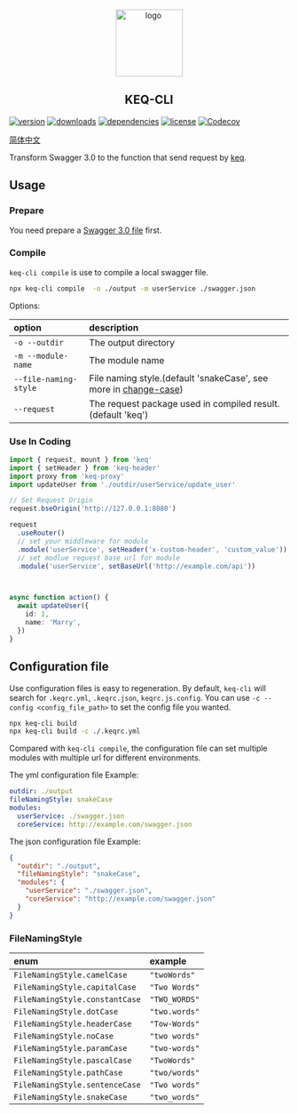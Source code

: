 <!-- title -->
<p align="center" style="padding-top: 41px">
  <img src="./images/logo.svg?sanitize=true" width="121" alt="logo" />
</p>

<h2 align="center" style="text-align: center">KEQ-CLI</h2>
<!-- title -->

[npm]: https://www.npmjs.com/package/keq-cli

[![version](https://img.shields.io/npm/v/keq-cli.svg?logo=npm&style=for-the-badge)][npm]
[![downloads](https://img.shields.io/npm/dm/keq-cli.svg?logo=npm&style=for-the-badge)][npm]
[![dependencies](https://img.shields.io/librariesio/release/npm/keq-cli?logo=npm&style=for-the-badge)][npm]
[![license](https://img.shields.io/npm/l/keq-cli.svg?logo=github&style=for-the-badge)][npm]
[![Codecov](https://img.shields.io/codecov/c/gh/keq-request/keq-cli?logo=codecov&token=PLF0DT6869&style=for-the-badge)](https://codecov.io/gh/keq-request/keq-cli)


<!-- description -->
[简体中文](./doc/zh-cn/README.md)

Transform Swagger 3.0 to the function that send request by [keq](https://github.com/keq-request/keq).
<!-- description -->

## Usage

### Prepare

You need prepare a [Swagger 3.0 file](./tests/swagger.json) first.

### Compile

`keq-cli compile` is use to compile a local swagger file.

```bash
npx keq-cli compile  -o ./output -m userService ./swagger.json
```

Options:

 option                | description
:----------------------|:------------------------
 `-o --outdir`         | The output directory
 `-m --module-name`    | The module name
 `--file-naming-style` | File naming style.(default 'snakeCase', see more in [change-case](https://www.npmjs.com/package/change-case))
 `--request`           | The request package used in compiled result.(default 'keq')


### Use In Coding

```typescript
import { request, mount } from 'keq'
import { setHeader } from 'keq-header'
import proxy from 'keq-proxy'
import updateUser from './outdir/userService/update_user'

// Set Request Origin
request.bseOrigin('http://127.0.0.1:8080')

request
  .useRouter()
  // set your middleware for module
  .module('userService', setHeader('x-custom-header', 'custom_value'))
  // set modlue request base url for module
  .module('userService', setBaseUrl('http://example.com/api'))



async function action() {
  await updateUser({
    id: 1,
    name: 'Marry',
  })
}
```

## Configuration file


Use configuration files is easy to regeneration.
By default, `keq-cli` will search for `.keqrc.yml`, `.keqrc.json`, `keqrc.js.config`.
You can use `-c --config <config_file_path>` to set the config file you wanted.

```bash
npx keq-cli build
npx keq-cli build -c ./.keqrc.yml
```

Compared with `keq-cli compile`, the configuration file can set multiple modules with multiple url for different environments.

The yml configuration file Example:

```yml
outdir: ./output
fileNamingStyle: snakeCase
modules:
  userService: ./swagger.json
  coreService: http://example.com/swagger.json
```

The json configuration file Example:

```json
{
  "outdir": "./output",
  "fileNamingStyle": "snakeCase",
  "modules": {
    "userService": "./swagger.json",
    "coreService": "http://example.com/swagger.json"
  }
}
```

### FileNamingStyle

| enum                           | example       |
| :----------------------------- | :------------ |
| `FileNamingStyle.camelCase`    | `"twoWords"`  |
| `FileNamingStyle.capitalCase`  | `"Two Words"` |
| `FileNamingStyle.constantCase` | `"TWO_WORDS"` |
| `FileNamingStyle.dotCase`      | `"two.words"` |
| `FileNamingStyle.headerCase`   | `"Tow-Words"` |
| `FileNamingStyle.noCase`       | `"two words"` |
| `FileNamingStyle.paramCase`    | `"two-words"` |
| `FileNamingStyle.pascalCase`   | `"TwoWords"`  |
| `FileNamingStyle.pathCase`     | `"two/words"` |
| `FileNamingStyle.sentenceCase` | `"Two words"` |
| `FileNamingStyle.snakeCase`    | `"two_words"` |
